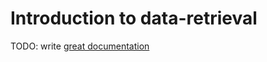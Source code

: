 # Introduction to data-retrieval

TODO: write [great documentation](http://jacobian.org/writing/what-to-write/)

